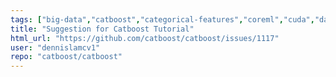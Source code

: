 ```yaml
---
tags: ["big-data","catboost","categorical-features","coreml","cuda","data-mining","data-science","decision-trees","gbdt","gbm","gpu","gpu-computing","gradient-boosting","help-wanted","kaggle","machine-learning","python","r","tutorial"]
title: "Suggestion for Catboost Tutorial"
html_url: "https://github.com/catboost/catboost/issues/1117"
user: "dennislamcv1"
repo: "catboost/catboost"
---
```


